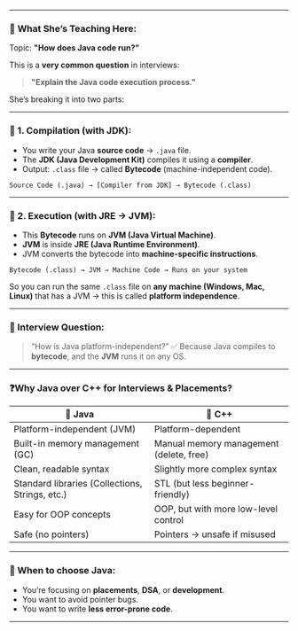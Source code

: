 
---

### 🧠 **What She’s Teaching Here:**

Topic: **"How does Java code run?"**

This is a **very common question** in interviews:

> **"Explain the Java code execution process."**

She’s breaking it into two parts:

---

### 🔁 1. **Compilation (with JDK):**

* You write your Java **source code** → `.java` file.
* The **JDK (Java Development Kit)** compiles it using a **compiler**.
* Output: `.class` file → called **Bytecode** (machine-independent code).

```plaintext
Source Code (.java) → [Compiler from JDK] → Bytecode (.class)
```

---

### 🚀 2. **Execution (with JRE → JVM):**

* This **Bytecode** runs on **JVM (Java Virtual Machine)**.
* **JVM** is inside **JRE (Java Runtime Environment)**.
* JVM converts the bytecode into **machine-specific instructions**.

```plaintext
Bytecode (.class) → JVM → Machine Code → Runs on your system
```

So you can run the same `.class` file on **any machine (Windows, Mac, Linux)** that has a JVM → this is called **platform independence**.

---

### 📌 Interview Question:

> “How is Java platform-independent?”
> ✅ Because Java compiles to **bytecode**, and the **JVM** runs it on any OS.

---

### ❓Why Java over C++ for Interviews & Placements?

| 🔹 Java                                         | 🔸 C++                                  |
| ----------------------------------------------- | --------------------------------------- |
| Platform-independent (JVM)                      | Platform-dependent                      |
| Built-in memory management (GC)                 | Manual memory management (delete, free) |
| Clean, readable syntax                          | Slightly more complex syntax            |
| Standard libraries (Collections, Strings, etc.) | STL (but less beginner-friendly)        |
| Easy for OOP concepts                           | OOP, but with more low-level control    |
| Safe (no pointers)                              | Pointers → unsafe if misused            |

---

### 🧡 When **to choose Java**:

* You’re focusing on **placements**, **DSA**, or **development**.
* You want to avoid pointer bugs.
* You want to write **less error-prone code**.

---

